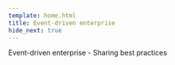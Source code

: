 ```yaml
---
template: home.html
title: Event-driven enterprise
hide_next: true
---
```


Event-driven enterprise - Sharing best practices